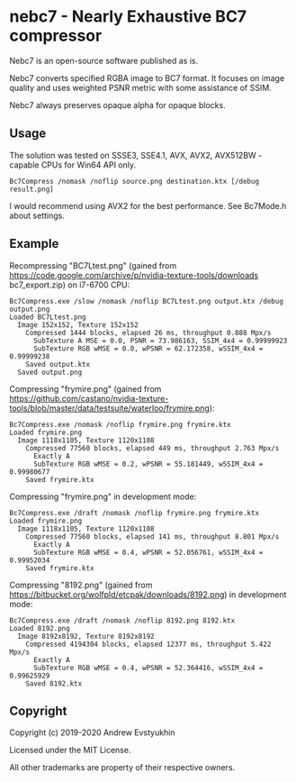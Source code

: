 # nebc7 - Nearly Exhaustive BC7 compressor

Nebc7 is an open-source software published as is.

Nebc7 converts specified RGBA image to BC7 format. It focuses on image quality and uses weighted PSNR metric with some assistance of SSIM.

Nebc7 always preserves opaque alpha for opaque blocks.

## Usage

The solution was tested on SSSE3, SSE4.1, AVX, AVX2, AVX512BW - capable CPUs for Win64 API only.

`Bc7Compress /nomask /noflip source.png destination.ktx [/debug result.png]`

I would recommend using AVX2 for the best performance. See Bc7Mode.h about settings.

## Example

Recompressing "BC7Ltest.png" (gained from https://code.google.com/archive/p/nvidia-texture-tools/downloads bc7_export.zip) on i7-6700 CPU:

    Bc7Compress.exe /slow /nomask /noflip BC7Ltest.png output.ktx /debug output.png
    Loaded BC7Ltest.png
      Image 152x152, Texture 152x152
        Compressed 1444 blocks, elapsed 26 ms, throughput 0.888 Mpx/s
          SubTexture A MSE = 0.0, PSNR = 73.986163, SSIM_4x4 = 0.99999923
          SubTexture RGB wMSE = 0.0, wPSNR = 62.172358, wSSIM_4x4 = 0.99999238
        Saved output.ktx
      Saved output.png

Compressing "frymire.png" (gained from https://github.com/castano/nvidia-texture-tools/blob/master/data/testsuite/waterloo/frymire.png):

    Bc7Compress.exe /nomask /noflip frymire.png frymire.ktx
    Loaded frymire.png
      Image 1118x1105, Texture 1120x1108
        Compressed 77560 blocks, elapsed 449 ms, throughput 2.763 Mpx/s
          Exactly A
          SubTexture RGB wMSE = 0.2, wPSNR = 55.181449, wSSIM_4x4 = 0.99980677
        Saved frymire.ktx

Compressing "frymire.png" in development mode:

    Bc7Compress.exe /draft /nomask /noflip frymire.png frymire.ktx
    Loaded frymire.png
      Image 1118x1105, Texture 1120x1108
        Compressed 77560 blocks, elapsed 141 ms, throughput 8.801 Mpx/s
          Exactly A
          SubTexture RGB wMSE = 0.4, wPSNR = 52.056761, wSSIM_4x4 = 0.99952034
        Saved frymire.ktx

Compressing "8192.png" (gained from https://bitbucket.org/wolfpld/etcpak/downloads/8192.png) in development mode:

    Bc7Compress.exe /draft /nomask /noflip 8192.png 8192.ktx
    Loaded 8192.png
      Image 8192x8192, Texture 8192x8192
        Compressed 4194304 blocks, elapsed 12377 ms, throughput 5.422 Mpx/s
          Exactly A
          SubTexture RGB wMSE = 0.4, wPSNR = 52.364416, wSSIM_4x4 = 0.99625929
        Saved 8192.ktx

## Copyright

Copyright (c) 2019-2020 Andrew Evstyukhin

Licensed under the MIT License.

All other trademarks are property of their respective owners.
